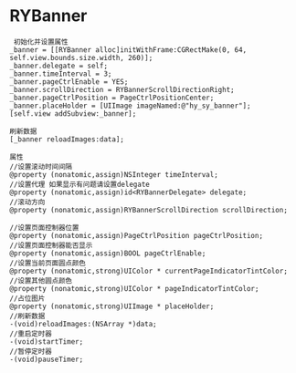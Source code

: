 # RYBanner

     初始化并设置属性
    _banner = [[RYBanner alloc]initWithFrame:CGRectMake(0, 64, self.view.bounds.size.width, 260)];
    _banner.delegate = self;
    _banner.timeInterval = 3;
    _banner.pageCtrlEnable = YES;
    _banner.scrollDirection = RYBannerScrollDirectionRight;
    _banner.pageCtrlPosition = PageCtrlPositionCenter;
    _banner.placeHolder = [UIImage imageNamed:@"hy_sy_banner"];
    [self.view addSubview:_banner];
    
    刷新数据
    [_banner reloadImages:data];
     
    属性
    //设置滚动时间间隔
    @property (nonatomic,assign)NSInteger timeInterval;
    //设置代理 如果显示有问题请设置delegate
    @property (nonatomic,assign)id<RYBannerDelegate> delegate;
    //滚动方向
    @property (nonatomic,assign)RYBannerScrollDirection scrollDirection;

    //设置页面控制器位置
    @property (nonatomic,assign)PageCtrlPosition pageCtrlPosition;
    //设置页面控制器能否显示
    @property (nonatomic,assign)BOOL pageCtrlEnable;
    //设置当前页面圆点颜色
    @property (nonatomic,strong)UIColor * currentPageIndicatorTintColor;
    //设置其他圆点颜色
    @property (nonatomic,strong)UIColor * pageIndicatorTintColor;
    //占位图片
    @property (nonatomic,strong)UIImage * placeHolder;
    //刷新数据
    -(void)reloadImages:(NSArray *)data;
    //重启定时器
    -(void)startTimer;
    //暂停定时器
    -(void)pauseTimer;
